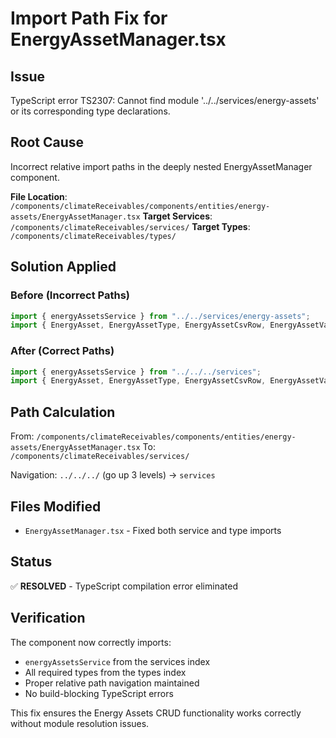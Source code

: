 # Import Path Fix for EnergyAssetManager.tsx

## Issue
TypeScript error TS2307: Cannot find module '../../services/energy-assets' or its corresponding type declarations.

## Root Cause
Incorrect relative import paths in the deeply nested EnergyAssetManager component.

**File Location**: `/components/climateReceivables/components/entities/energy-assets/EnergyAssetManager.tsx`
**Target Services**: `/components/climateReceivables/services/`
**Target Types**: `/components/climateReceivables/types/`

## Solution Applied

### Before (Incorrect Paths)
```typescript
import { energyAssetsService } from "../../services/energy-assets";
import { EnergyAsset, EnergyAssetType, EnergyAssetCsvRow, EnergyAssetValidationError, InsertEnergyAsset } from "../../types";
```

### After (Correct Paths)
```typescript
import { energyAssetsService } from "../../../services";
import { EnergyAsset, EnergyAssetType, EnergyAssetCsvRow, EnergyAssetValidationError, InsertEnergyAsset } from "../../../types";
```

## Path Calculation
From: `/components/climateReceivables/components/entities/energy-assets/EnergyAssetManager.tsx`
To: `/components/climateReceivables/services/` 

Navigation: `../../../` (go up 3 levels) → `services`

## Files Modified
- `EnergyAssetManager.tsx` - Fixed both service and type imports

## Status
✅ **RESOLVED** - TypeScript compilation error eliminated

## Verification
The component now correctly imports:
- `energyAssetsService` from the services index
- All required types from the types index
- Proper relative path navigation maintained
- No build-blocking TypeScript errors

This fix ensures the Energy Assets CRUD functionality works correctly without module resolution issues.
